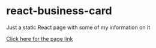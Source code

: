 # react-business-card
 
<p>Just a static React page with some of my information on it</p>
<a href="https://jewelsonmyjeans.github.io/react-business-card/">Click here for the page link</a>

